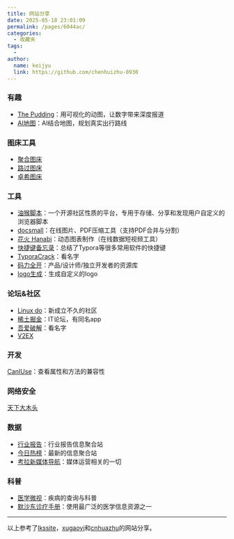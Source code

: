 ```yaml
---
title: 网站分享
date: 2025-05-18 23:01:09
permalink: /pages/6044ac/
categories: 
  - 收藏夹
tags: 
  - 
author: 
  name: keijyu
  link: https://github.com/chenhuizhu-0930
---
```


### 有趣

- [The Pudding](https://pudding.cool/)：用可视化的动图，让数字带来深度报道
- [AI地图](https://www.smartmap.space/)：AI结合地图，规划真实出行路线

### 图床工具

- [聚合图床](https://www.superbed.cn/help#item=1)
- [路过图床](https://imgtu.com/)
- [卓希图床](https://www.chenzhuofan.top/figurebed)

### 工具

- [油猴脚本](https://greasyfork.org/zh-CN/scripts)：一个开源社区性质的平台，专用于存储、分享和发现用户自定义的浏览器脚本
- [docsmall](https://docsmall.com/)：在线图片、PDF压缩工具（支持PDF合并与分割）
- [花火 Hanabi](https://hanabi.cn/h2/index)：动态图表制作（在线数据短视频工具）
- [快捷键备忘录](https://hotkeycheatsheet.com/zh)：总结了Typora等很多常用软件的快捷键
- [TyporaCrack](https://github.com/shuhongfan/TyporaCrack)：看名字
- [码力全开](https://maliquankai.com/designnav/)：产品/设计师/独立开发者的资源库
- [logo生成](https://www.designevo.com/logo-maker/)：生成自定义的logo

### 论坛&社区

-   [Linux do](https://linux.do/)：新成立不久的社区
-   [稀土掘金](https://juejin.cn/)：IT论坛，有同名app
-   [吾爱破解](https://www.52pojie.cn/portal.php)：看名字
-   [V2EX](https://www.v2ex.com/)

### 开发

[CanIUse](https://caniuse.com/)：查看属性和方法的兼容性

### 网络安全

[天下大木头](https://wjlshare.com/)

### 数据

- [行业报告](https://report.seedsufe.com/#/report)：行业报告信息聚合站
- [今日热榜](https://tophub.today/)：最新的信息聚合站
- [考拉新媒体导航](https://www.kaolamedia.com/)：媒体运营相关的一切

### 科普

- [医学微视](https://www.mvyxws.cn/)：疾病的查询与科普
- [默沙东诊疗手册](https://www.msdmanuals.cn/)：使用最广泛的医学信息资源之一

---

以上参考了[lkssite](https://lkssite.vip/)，[xugaoyi](https://xugaoyi.com/pages/beb6c0bd8a66cea6/#%E6%8E%A8%E8%8D%90)和[cnhuazhu](https://cnhuazhu.top/butterfly/website/)的网站分享。

